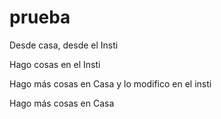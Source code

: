 # prueba
Desde casa, desde el Insti

Hago cosas en el Insti

Hago más cosas en Casa y lo modifico en el insti

Hago más cosas en Casa
